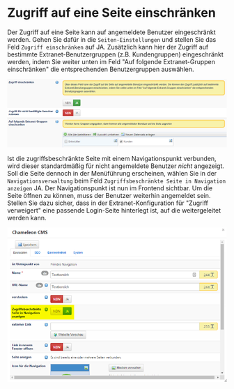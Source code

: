 # Zugriff auf eine Seite einschränken

Der Zugriff auf eine Seite kann auf angemeldete Benutzer eingeschränkt werden. Gehen Sie dafür in die `Seiten-Einstellungen` und stellen Sie das Feld `Zugriff einschränken` auf JA. Zusätzlich kann hier der Zugriff auf bestimmte Extranet-Benutzergruppen \(z.B. Kundengruppen\) eingeschränkt werden, indem Sie weiter unten im Feld "Auf folgende Extranet-Gruppen einschränken" die entsprechenden Benutzergruppen auswählen.

![](../../.gitbook/assets/zugriff_einschraenken1.png)

  
 Ist die zugriffsbeschränkte Seite mit einem Navigationspunkt verbunden, wird dieser standardmäßig für nicht angemeldete Benutzer _nicht_ angezeigt. Soll die Seite dennoch in der Menüführung erscheinen, wählen Sie in der `Navigationsverwaltung` beim Feld `Zugriffsbeschränkte Seite in Navigation anzeigen` JA. Der Navigationspunkt ist nun im Frontend sichtbar. Um die Seite öffnen zu können, muss der Benutzer weiterhin angemeldet sein. Stellen Sie dazu sicher, dass in der Extranet-Konfiguration für "Zugriff verweigert" eine passende Login-Seite hinterlegt ist, auf die weitergeleitet werden kann.

![](../../.gitbook/assets/zugriff_einschraenken2.png)

